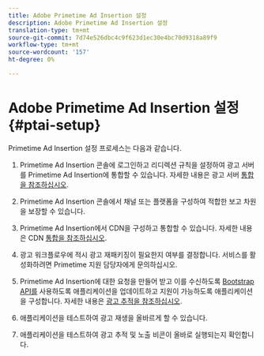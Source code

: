 ```yaml
---
title: Adobe Primetime Ad Insertion 설정
description: Adobe Primetime Ad Insertion 설정
translation-type: tm+mt
source-git-commit: 7d74e526dbc4c9f623d1ec30e4bc70d9318a89f9
workflow-type: tm+mt
source-wordcount: '157'
ht-degree: 0%

---
```



# Adobe Primetime Ad Insertion 설정 {#ptai-setup}

Primetime Ad Insertion 설정 프로세스는 다음과 같습니다.

1. Primetime Ad Insertion 콘솔에 로그인하고 리디렉션 규칙을 설정하여 광고 서버를 Primetime Ad Insertion에 통합할 수 있습니다. 자세한 내용은 광고 서버 [통합을 참조하십시오](integrate-ad-server.md).

1. Primetime Ad Insertion 콘솔에서 채널 또는 플랫폼을 구성하여 적합한 보고 차원을 보장할 수 있습니다.

1. Primetime Ad Insertion에서 CDN을 구성하고 통합할 수 있습니다. 자세한 내용은 CDN [통합을 참조하십시오](integrate-cdn.md).

1. 광고 워크플로우에 적시 광고 재패키징이 필요한지 여부를 결정합니다. 서비스를 활성화하려면 Primetime 지원 담당자에게 문의하십시오.

1. Primetime Ad Insertion에 대한 요청을 만들어 받고 이를 수신하도록 [Bootstrap API를](/help/dynamic-ad-insertion/msapi-topics/ms-getting-started/ms-api-query-params.md) 사용하도록 애플리케이션을 업데이트하고 지원이 가능하도록 애플리케이션을 구성합니다. 자세한 내용은 [광고 추적을 참조하십시오](set-up-ad-tracking.md).

1. 애플리케이션을 테스트하여 광고 재생을 올바르게 할 수 있습니다. <!-- using the [Debugging tools](troubleshoot-and-debug.md).-->

1. 애플리케이션을 테스트하여 광고 추적 및 노출 비콘이 올바로 실행되는지 확인합니다.<!-- using the [Reporting](reporting-and-billing.md).-->
